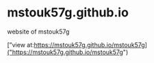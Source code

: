 # mstouk57g.github.io

website of mstouk57g

[”view at:https://mstouk57g.github.io/mstouk57g]("https://mstouk57g.github.io/mstouk57g")
